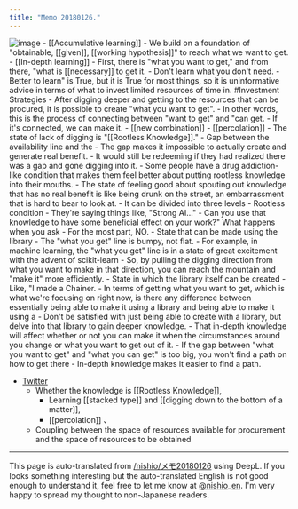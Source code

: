 ```yaml
---
title: "Memo 20180126."
---
```


![image](https://gyazo.com/62ab1001f01b999facfe6e91a9a3b573/thumb/1000)
    - [[Accumulative learning]]
    - We build on a foundation of "obtainable, [[given]], [[working hypothesis]]" to reach what we want to get.
    - [[In-depth learning]]
    - First, there is "what you want to get," and from there, "what is [[necessary]] to get it.
    - Don't learn what you don't need.
        - Better to learn" is True, but it is True for most things, so it is uninformative advice in terms of what to invest limited resources of time in. #Investment Strategies
    - After digging deeper and getting to the resources that can be procured, it is possible to create "what you want to get".
    - In other words, this is the process of connecting between "want to get" and "can get.
        - If it's connected, we can make it.
            - [[new combination]]
            - [[percolation]]
    - The state of lack of digging is "[[Rootless Knowledge]]."
        - Gap between the availability line and the
        - The gap makes it impossible to actually create and generate real benefit.
        - It would still be redeeming if they had realized there was a gap and gone digging into it.
        - Some people have a drug addiction-like condition that makes them feel better about putting rootless knowledge into their mouths.
            - The state of feeling good about spouting out knowledge that has no real benefit is like being drunk on the street, an embarrassment that is hard to bear to look at.
        - It can be divided into three levels
            - Rootless condition
                - They're saying things like, "Strong AI..."
                - Can you use that knowledge to have some beneficial effect on your work?" What happens when you ask
                - For the most part, NO.
            - State that can be made using the library
                - The "what you get" line is bumpy, not flat.
                - For example, in machine learning, the "what you get" line is in a state of great excitement with the advent of scikit-learn
                - So, by pulling the digging direction from what you want to make in that direction, you can reach the mountain and "make it" more efficiently.
            - State in which the library itself can be created
                - Like, "I made a Chainer.
                - In terms of getting what you want to get, which is what we're focusing on right now, is there any difference between essentially being able to make it using a library and being able to make it using a
                - Don't be satisfied with just being able to create with a library, but delve into that library to gain deeper knowledge.
                - That in-depth knowledge will affect whether or not you can make it when the circumstances around you change or what you want to get out of it.
                    - If the gap between "what you want to get" and "what you can get" is too big, you won't find a path on how to get there
                    - In-depth knowledge makes it easier to find a path.

- [Twitter](https://twitter.com/nishio/status/956838975288651776)
    - Whether the knowledge is [[Rootless Knowledge]],
        - Learning [[stacked type]] and [[digging down to the bottom of a matter]],
        - [[percolation]] 、
    - Coupling between the space of resources available for procurement and the space of resources to be obtained

---
This page is auto-translated from [/nishio/メモ20180126](https://scrapbox.io/nishio/メモ20180126) using DeepL. If you looks something interesting but the auto-translated English is not good enough to understand it, feel free to let me know at [@nishio_en](https://twitter.com/nishio_en). I'm very happy to spread my thought to non-Japanese readers.